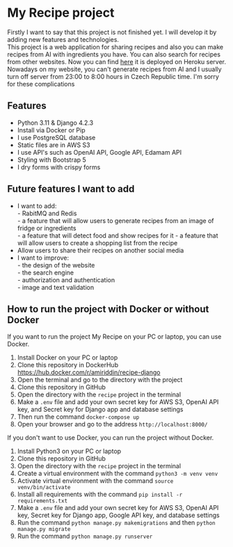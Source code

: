 # My Recipe project
Firstly I want to say that this project is not finished yet. I will develop it by adding new features and technologies. <br>
This project is a web application for sharing recipes and also you can make recipes from AI with ingredients you have. You can also search for recipes from other websites. Now you can find <a href="https://my-recipes.me/">here</a> it is deployed on Heroku server. 
Nowadays on my website, you can't generate recipes from AI and I usually turn off server from 23:00 to 8:00 hours in Czech Republic time. I'm sorry for these complications<br>

## Features
- Python 3.11  & Django 4.2.3
- Install via Docker or Pip
- I use PostgreSQL database
- Static files are in AWS S3
- I use API's such as OpenAI API, Google API, Edamam API
- Styling with Bootstrap 5
- I dry forms with crispy forms

## Future features I want to add
- I want to add: <br> - RabitMQ and Redis <br>
                      - a feature that will allow users to generate recipes from an image of fridge or ingredients <br>
                      - a feature that will detect food and show recipes for it
                      - a feature that will allow users to create a shopping list from the recipe
- Allow users to share their recipes on another social media 
- I want to improve: <br> - the design of the website <br>
                - the search engine <br>
                - authorization and authentication <br>
                - image and text validation

## How to run the project with Docker or without Docker
If you want to run the project My Recipe on your PC or laptop, you can use Docker. <br>
1. Install Docker on your PC or laptop <br>
2. Clone this repository in DockerHub https://hub.docker.com/r/amiriddin/recipe-django <br>
3. Open the terminal and go to the directory with the project <br>
4. Clone this repository in GitHub <br>
5. Open the directory with the `recipe` project in the terminal <br>
6. Make a `.env` file and add your own secret key for AWS S3, OpenAI API key, and Secret key for Django app and database settings <br>
7. Then run the command `docker-compose up` <br>
8. Open your browser and go to the address `http://localhost:8000/` <br>

If you don't want to use Docker, you can run the project without Docker. <br>
1. Install Python3 on your PC or laptop <br>
2. Clone this repository in GitHub <br>
3. Open the directory with the `recipe` project in the terminal <br>
4. Create a virtual environment with the command `python3 -m venv venv` <br>
5. Activate virtual environment with the command `source venv/bin/activate` <br>
6. Install all requirements with the command `pip install -r requirements.txt` <br>
7. Make a `.env` file and add your own secret key for AWS S3, OpenAI API key, Secret key for Django app, Google API key, and database settings <br>
8. Run the command `python manage.py makemigrations` and then `python manage.py migrate` <br>
9. Run the command `python manage.py runserver` <br>
